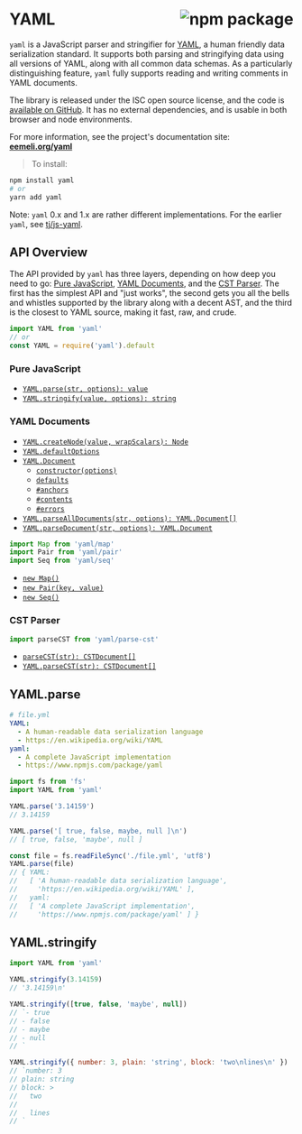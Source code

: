 # YAML <a href="https://www.npmjs.com/package/yaml"><img align="right" src="https://badge.fury.io/js/yaml.svg" title="npm package" /></a>

`yaml` is a JavaScript parser and stringifier for [YAML](http://yaml.org/), a human friendly data serialization standard. It supports both parsing and stringifying data using all versions of YAML, along with all common data schemas. As a particularly distinguishing feature, `yaml` fully supports reading and writing comments in YAML documents.

The library is released under the ISC open source license, and the code is [available on GitHub](https://github.com/eemeli/yaml/). It has no external dependencies, and is usable in both browser and node environments.

For more information, see the project's documentation site: [**eemeli.org/yaml**](https://eemeli.org/yaml/)

> To install:

```sh
npm install yaml
# or
yarn add yaml
```

Note: `yaml` 0.x and 1.x are rather different implementations. For the earlier `yaml`, see [tj/js-yaml](https://github.com/tj/js-yaml).

## API Overview

The API provided by `yaml` has three layers, depending on how deep you need to go: [Pure JavaScript](https://eemeli.org/yaml/#pure-javascript), [YAML Documents](https://eemeli.org/yaml/#yaml-documents), and the [CST Parser](https://eemeli.org/yaml/#cst-parser). The first has the simplest API and "just works", the second gets you all the bells and whistles supported by the library along with a decent AST, and the third is the closest to YAML source, making it fast, raw, and crude.

```js
import YAML from 'yaml'
// or
const YAML = require('yaml').default
```

### Pure JavaScript

* [`YAML.parse(str, options): value`](https://eemeli.org/yaml/#yaml-parse)
* [`YAML.stringify(value, options): string`](https://eemeli.org/yaml/#yaml-stringify)

### YAML Documents

* [`YAML.createNode(value, wrapScalars): Node`](https://eemeli.org/yaml/#creating-nodes)
* [`YAML.defaultOptions`](https://eemeli.org/yaml/#options)
* [`YAML.Document`](https://eemeli.org/yaml/#yaml-documents)
  * [`constructor(options)`](https://eemeli.org/yaml/#creating-documents)
  * [`defaults`](https://eemeli.org/yaml/#options)
  * [`#anchors`](https://eemeli.org/yaml/#working-with-anchors)
  * [`#contents`](https://eemeli.org/yaml/#content-nodes)
  * [`#errors`](https://eemeli.org/yaml/#errors)
* [`YAML.parseAllDocuments(str, options): YAML.Document[]`](https://eemeli.org/yaml/#parsing-documents)
* [`YAML.parseDocument(str, options): YAML.Document`](https://eemeli.org/yaml/#parsing-documents)

```js
import Map from 'yaml/map'
import Pair from 'yaml/pair'
import Seq from 'yaml/seq'
```

* [`new Map()`](https://eemeli.org/yaml/#creating-nodes)
* [`new Pair(key, value)`](https://eemeli.org/yaml/#creating-nodes)
* [`new Seq()`](https://eemeli.org/yaml/#creating-nodes)

### CST Parser

```js
import parseCST from 'yaml/parse-cst'
```

* [`parseCST(str): CSTDocument[]`](https://eemeli.org/yaml/#parsecst)
* [`YAML.parseCST(str): CSTDocument[]`](https://eemeli.org/yaml/#parsecst)

## YAML.parse

```yaml
# file.yml
YAML:
  - A human-readable data serialization language
  - https://en.wikipedia.org/wiki/YAML
yaml:
  - A complete JavaScript implementation
  - https://www.npmjs.com/package/yaml
```

```js
import fs from 'fs'
import YAML from 'yaml'

YAML.parse('3.14159')
// 3.14159

YAML.parse('[ true, false, maybe, null ]\n')
// [ true, false, 'maybe', null ]

const file = fs.readFileSync('./file.yml', 'utf8')
YAML.parse(file)
// { YAML:
//   [ 'A human-readable data serialization language',
//     'https://en.wikipedia.org/wiki/YAML' ],
//   yaml:
//   [ 'A complete JavaScript implementation',
//     'https://www.npmjs.com/package/yaml' ] }
```

## YAML.stringify

```js
import YAML from 'yaml'

YAML.stringify(3.14159)
// '3.14159\n'

YAML.stringify([true, false, 'maybe', null])
// `- true
// - false
// - maybe
// - null
// `

YAML.stringify({ number: 3, plain: 'string', block: 'two\nlines\n' })
// `number: 3
// plain: string
// block: >
//   two
//
//   lines
// `
```
